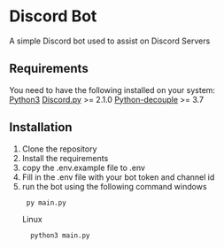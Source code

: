 # Discord Bot

A simple Discord bot used to assist on Discord Servers

## Requirements

You need to have the following installed on your system:  
[Python3](https://www.python.org/downloads/)
[Discord.py](https://pypi.org/project/discord.py/) >= 2.1.0
[Python-decouple](https://pypi.org/project/python-decouple/) >= 3.7

## Installation
1. Clone the repository
2. Install the requirements
3. copy the .env.example file to .env
4. Fill in the .env file with your bot token and channel id
5. run the bot using the following command
   windows
   ```
    py main.py
   ```
   Linux
   ```
     python3 main.py
   ```
